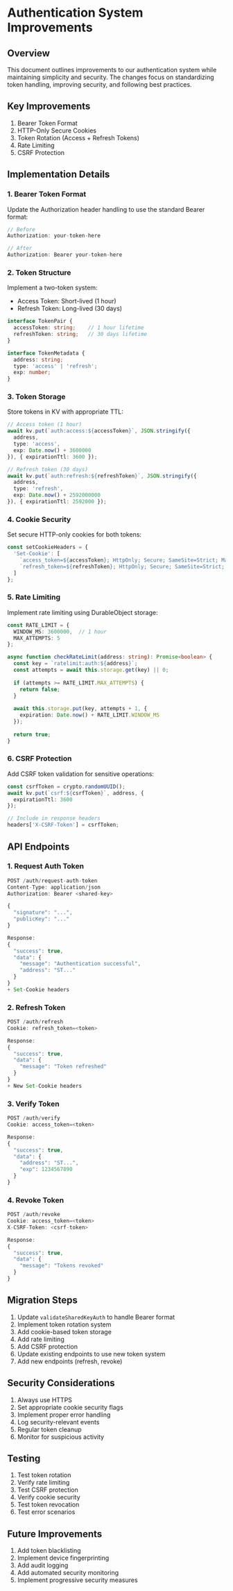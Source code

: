 # Authentication System Improvements

## Overview

This document outlines improvements to our authentication system while maintaining simplicity and security. The changes focus on standardizing token handling, improving security, and following best practices.

## Key Improvements

1. Bearer Token Format
2. HTTP-Only Secure Cookies
3. Token Rotation (Access + Refresh Tokens)
4. Rate Limiting
5. CSRF Protection

## Implementation Details

### 1. Bearer Token Format

Update the Authorization header handling to use the standard Bearer format:

```typescript
// Before
Authorization: your-token-here

// After
Authorization: Bearer your-token-here
```

### 2. Token Structure

Implement a two-token system:
- Access Token: Short-lived (1 hour)
- Refresh Token: Long-lived (30 days)

```typescript
interface TokenPair {
  accessToken: string;    // 1 hour lifetime
  refreshToken: string;   // 30 days lifetime
}

interface TokenMetadata {
  address: string;
  type: 'access' | 'refresh';
  exp: number;
}
```

### 3. Token Storage

Store tokens in KV with appropriate TTL:

```typescript
// Access token (1 hour)
await kv.put(`auth:access:${accessToken}`, JSON.stringify({
  address,
  type: 'access',
  exp: Date.now() + 3600000
}), { expirationTtl: 3600 });

// Refresh token (30 days)
await kv.put(`auth:refresh:${refreshToken}`, JSON.stringify({
  address,
  type: 'refresh',
  exp: Date.now() + 2592000000
}), { expirationTtl: 2592000 });
```

### 4. Cookie Security

Set secure HTTP-only cookies for both tokens:

```typescript
const setCookieHeaders = {
  'Set-Cookie': [
    `access_token=${accessToken}; HttpOnly; Secure; SameSite=Strict; Max-Age=3600`,
    `refresh_token=${refreshToken}; HttpOnly; Secure; SameSite=Strict; Max-Age=2592000`
  ]
};
```

### 5. Rate Limiting

Implement rate limiting using DurableObject storage:

```typescript
const RATE_LIMIT = {
  WINDOW_MS: 3600000,  // 1 hour
  MAX_ATTEMPTS: 5
};

async function checkRateLimit(address: string): Promise<boolean> {
  const key = `ratelimit:auth:${address}`;
  const attempts = await this.storage.get(key) || 0;
  
  if (attempts >= RATE_LIMIT.MAX_ATTEMPTS) {
    return false;
  }
  
  await this.storage.put(key, attempts + 1, {
    expiration: Date.now() + RATE_LIMIT.WINDOW_MS
  });
  
  return true;
}
```

### 6. CSRF Protection

Add CSRF token validation for sensitive operations:

```typescript
const csrfToken = crypto.randomUUID();
await kv.put(`csrf:${csrfToken}`, address, { 
  expirationTtl: 3600 
});

// Include in response headers
headers['X-CSRF-Token'] = csrfToken;
```

## API Endpoints

### 1. Request Auth Token

```typescript
POST /auth/request-auth-token
Content-Type: application/json
Authorization: Bearer <shared-key>

{
  "signature": "...",
  "publicKey": "..."
}

Response:
{
  "success": true,
  "data": {
    "message": "Authentication successful",
    "address": "ST..."
  }
}
+ Set-Cookie headers
```

### 2. Refresh Token

```typescript
POST /auth/refresh
Cookie: refresh_token=<token>

Response:
{
  "success": true,
  "data": {
    "message": "Token refreshed"
  }
}
+ New Set-Cookie headers
```

### 3. Verify Token

```typescript
POST /auth/verify
Cookie: access_token=<token>

Response:
{
  "success": true,
  "data": {
    "address": "ST...",
    "exp": 1234567890
  }
}
```

### 4. Revoke Token

```typescript
POST /auth/revoke
Cookie: access_token=<token>
X-CSRF-Token: <csrf-token>

Response:
{
  "success": true,
  "data": {
    "message": "Tokens revoked"
  }
}
```

## Migration Steps

1. Update `validateSharedKeyAuth` to handle Bearer format
2. Implement token rotation system
3. Add cookie-based token storage
4. Add rate limiting
5. Add CSRF protection
6. Update existing endpoints to use new token system
7. Add new endpoints (refresh, revoke)

## Security Considerations

1. Always use HTTPS
2. Set appropriate cookie security flags
3. Implement proper error handling
4. Log security-relevant events
5. Regular token cleanup
6. Monitor for suspicious activity

## Testing

1. Test token rotation
2. Verify rate limiting
3. Test CSRF protection
4. Verify cookie security
5. Test token revocation
6. Test error scenarios

## Future Improvements

1. Add token blacklisting
2. Implement device fingerprinting
3. Add audit logging
4. Add automated security monitoring
5. Implement progressive security measures
